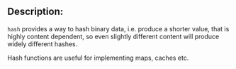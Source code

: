## Description:

`hash` provides a way to hash binary data, i.e. produce a shorter value,
that is highly content dependent, so even slightly different content will
produce widely different hashes.

Hash functions are useful for implementing maps, caches etc.
